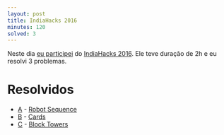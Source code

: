 ```yaml
---
layout: post
title: IndiaHacks 2016
minutes: 120
solved: 3
---
```


Neste dia [eu participei](http://codeforces.com/submissions/victorsenam/contest/653) do [IndiaHacks 2016](http://codeforces.com/contest/653). Ele teve duração de 2h e eu resolvi 3 problemas.
# Resolvidos
- [A](http://codeforces.com/contest/653/problem/A) - [Robot Sequence](http://codeforces.com/contest/653/submission/16805770)
- [B](http://codeforces.com/contest/653/problem/B) - [Cards](http://codeforces.com/contest/653/submission/16808492)
- [C](http://codeforces.com/contest/653/problem/C) - [Block Towers](http://codeforces.com/contest/653/submission/16811099)
